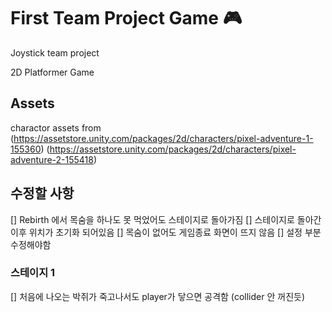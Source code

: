 # First Team Project Game 🎮
Joystick team project

2D Platformer Game

## Assets
charactor assets from
(https://assetstore.unity.com/packages/2d/characters/pixel-adventure-1-155360)
(https://assetstore.unity.com/packages/2d/characters/pixel-adventure-2-155418)


## 수정할 사항
[] Rebirth 에서 목숨을 하나도 못 먹었어도 스테이지로 돌아가짐
[] 스테이지로 돌아간 이후 위치가 초기화 되어있음
[] 목숨이 없어도 게임종료 화면이 뜨지 않음
[] 설정 부분 수정해야함

### 스테이지 1
[] 처음에 나오는 박쥐가 죽고나서도 player가 닿으면 공격함 (collider 안 꺼진듯)


